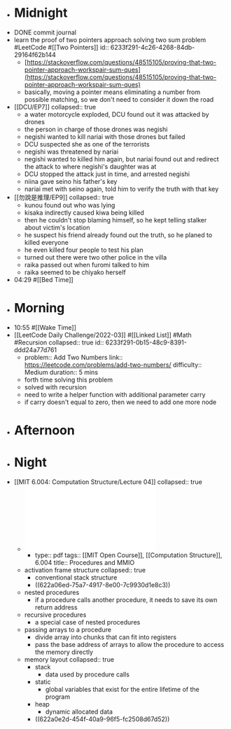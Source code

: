 - # Midnight
- DONE commit journal
- learn the proof of two pointers approach solving two sum problem #LeetCode #[[Two Pointers]]
  id:: 6233f291-4c26-4268-84db-29164f62b144
	- [https://stackoverflow.com/questions/48515105/proving-that-two-pointer-approach-workspair-sum-ques](https://stackoverflow.com/questions/48515105/proving-that-two-pointer-approach-workspair-sum-ques)
	- basically, moving a pointer means eliminating a number from possible matching, so we don't need to consider it down the road
- [[DCU/EP7]]
  collapsed:: true
	- a water motorcycle exploded, DCU found out it was attacked by drones
	- the person in charge of those drones was negishi
	- negishi wanted to kill nariai with those drones but failed
	- DCU suspected she as one of the terrorists
	- negishi was threatened by nariai
	- negishi wanted to killed him again, but nariai found out and redirect the attack to where negishi's daughter was at
	- DCU stopped the attack just in time, and arrested negishi
	- niina gave seino his father's key
	- nariai met with seino again, told him to verify the truth with that key
- [[勿說是推理/EP9]]
  collapsed:: true
	- kunou found out who was lying
	- kisaka indirectly caused kiwa being killed
	- then he couldn't stop blaming himself, so he kept telling stalker about victim's location
	- he suspect his friend already found out the truth, so he planed to killed everyone
	- he even killed four people to test his plan
	- turned out there were two other police in the villa
	- raika passed out when furomi talked to him
	- raika seemed to be chiyako herself
- 04:29 #[[Bed Time]]
- # Morning
- 10:55 #[[Wake Time]]
- [[LeetCode Daily Challenge/2022-03]] #[[Linked List]] #Math #Recursion
  collapsed:: true
  id:: 6233f291-0b15-48c9-8391-ddd24a77d761
	- problem:: Add Two Numbers
	  link:: https://leetcode.com/problems/add-two-numbers/
	  difficulty:: Medium
	  duration:: 5 mins
	- forth time solving this problem
	- solved with recursion
	- need to write a helper function with additional parameter carry
	- if carry doesn't equal to zero, then we need to add one more node
- # Afternoon
- # Night
- [[MIT 6.004: Computation Structure/Lecture 04]]
  collapsed:: true
	- ![L04.pdf](../assets/L04_1646916811058_0.pdf)
		- type:: pdf
		  tags:: [[MIT Open Course]], [[Computation Structure]], 6.004
		  title:: Procedures and MMIO
	- activation frame structure
	  collapsed:: true
		- conventional stack structure
		- ((622a06ed-75a7-4917-8e00-7c9930d1e8c3))
	- nested procedures
		- if a procedure calls another procedure, it needs to save its own return address
	- recursive procedures
		- a special case of nested procedures
	- passing arrays to a procedure
		- divide array into chunks that can fit into registers
		- pass the base address of arrays to allow the procedure to access the memory directly
	- memory layout
	  collapsed:: true
		- stack
			- data used by procedure calls
		- static
			- global variables that exist for the entire lifetime of the program
		- heap
			- dynamic allocated data
		- ((622a0e2d-454f-40a9-96f5-fc2508d67d52))